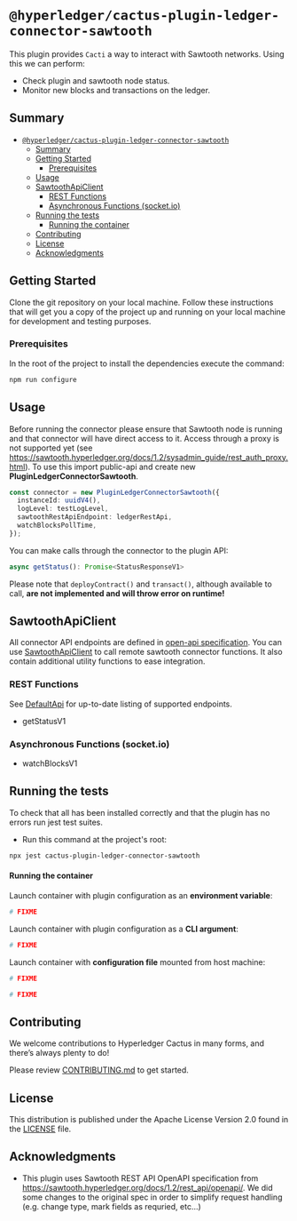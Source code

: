 # `@hyperledger/cactus-plugin-ledger-connector-sawtooth`

This plugin provides `Cacti` a way to interact with Sawtooth networks. Using this we can perform:

- Check plugin and sawtooth node status.
- Monitor new blocks and transactions on the ledger.

## Summary

- [`@hyperledger/cactus-plugin-ledger-connector-sawtooth`](#hyperledgercactus-plugin-ledger-connector-sawtooth)
  - [Summary](#summary)
  - [Getting Started](#getting-started)
    - [Prerequisites](#prerequisites)
  - [Usage](#usage)
  - [SawtoothApiClient](#sawtoothapiclient)
    - [REST Functions](#rest-functions)
    - [Asynchronous Functions (socket.io)](#asynchronous-functions-socketio)
  - [Running the tests](#running-the-tests)
      - [Running the container](#running-the-container)
  - [Contributing](#contributing)
  - [License](#license)
  - [Acknowledgments](#acknowledgments)

## Getting Started

Clone the git repository on your local machine. Follow these instructions that will get you a copy of the project up and running on
your local machine for development and testing purposes.

### Prerequisites

In the root of the project to install the dependencies execute the command:

```sh
npm run configure
```

## Usage

Before running the connector please ensure that Sawtooth node is running and that connector will have direct access to it. Access through a proxy is not supported yet (see https://sawtooth.hyperledger.org/docs/1.2/sysadmin_guide/rest_auth_proxy.html).
To use this import public-api and create new **PluginLedgerConnectorSawtooth**.

```typescript
const connector = new PluginLedgerConnectorSawtooth({
  instanceId: uuidV4(),
  logLevel: testLogLevel,
  sawtoothRestApiEndpoint: ledgerRestApi,
  watchBlocksPollTime,
});
```

You can make calls through the connector to the plugin API:

```typescript
async getStatus(): Promise<StatusResponseV1>
```

Please note that `deployContract()` and `transact()`, although available to call, **are not implemented and will throw error on runtime!**

## SawtoothApiClient

All connector API endpoints are defined in [open-api specification](./src/main/json/openapi.json). You can use [SawtoothApiClient](./src/main/typescript/api-client) to call remote sawtooth connector functions. It also contain additional utility functions to ease integration.

### REST Functions

See [DefaultApi](./src/main/typescript/generated/openapi/typescript-axios/api.ts) for up-to-date listing of supported endpoints.

- getStatusV1

### Asynchronous Functions (socket.io)

- watchBlocksV1

## Running the tests

To check that all has been installed correctly and that the plugin has no errors run jest test suites.

- Run this command at the project's root:

```sh
npx jest cactus-plugin-ledger-connector-sawtooth
```

#### Running the container

Launch container with plugin configuration as an **environment variable**:

```sh
# FIXME
```

Launch container with plugin configuration as a **CLI argument**:

```sh
# FIXME
```

Launch container with **configuration file** mounted from host machine:

```sh
# FIXME
```

```sh
# FIXME
```

## Contributing

We welcome contributions to Hyperledger Cactus in many forms, and there’s always plenty to do!

Please review [CONTRIBUTING.md](../../CONTRIBUTING.md) to get started.

## License

This distribution is published under the Apache License Version 2.0 found in the [LICENSE](../../LICENSE) file.

## Acknowledgments
- This plugin uses Sawtooth REST API OpenAPI specification from https://sawtooth.hyperledger.org/docs/1.2/rest_api/openapi/. We did some changes to the original spec in order to simplify request handling (e.g. change type, mark fields as requried, etc...)
